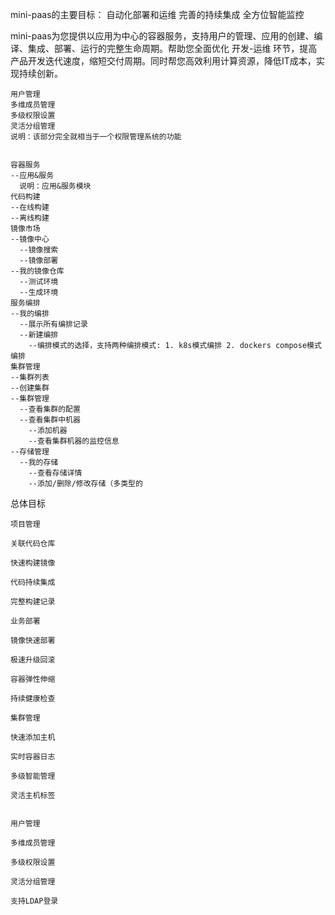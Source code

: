 mini-paas的主要目标：
自动化部署和运维 完善的持续集成 全方位智能监控

mini-paas为您提供以应用为中心的容器服务，支持用户的管理、应用的创建、编译、集成、部署、运行的完整生命周期。帮助您全面优化 开发-运维 环节，提高产品开发迭代速度，缩短交付周期。同时帮您高效利用计算资源，降低IT成本，实现持续创新。

```
用户管理
多维成员管理
多级权限设置
灵活分组管理
说明：该部分完全就相当于一个权限管理系统的功能


容器服务
--应用&服务 
  说明：应用&服务模块
代码构建
--在线构建
--离线构建
镜像市场
--镜像中心
  --镜像搜索
  --镜像部署
--我的镜像仓库
  --测试环境
  --生成环境
服务编排
--我的编排
  --展示所有编排记录
  --新建编排
    --编排模式的选择，支持两种编排模式: 1. k8s模式编排 2. dockers compose模式编排
集群管理
--集群列表
--创建集群
--集群管理
  --查看集群的配置
  --查看集群中机器
    --添加机器
    --查看集群机器的监控信息
--存储管理
  --我的存储
    --查看存储详情
    --添加/删除/修改存储（多类型的
```

总体目标

```
项目管理

关联代码仓库

快速构建镜像

代码持续集成

完整构建记录

业务部署

镜像快速部署

极速升级回滚

容器弹性伸缩

持续健康检查

集群管理

快速添加主机

实时容器日志

多级智能管理

灵活主机标签


用户管理

多维成员管理

多级权限设置

灵活分组管理

支持LDAP登录
```

